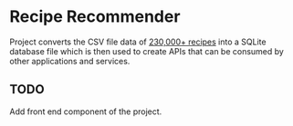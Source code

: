 # Recipe Recommender
Project converts the CSV file data of [230,000+ recipes](https://www.kaggle.com/datasets/shuyangli94/food-com-recipes-and-user-interactions?select=RAW_recipes.csv) into a SQLite database file which is then used to create APIs that can be consumed by other applications and services.

## TODO
Add front end component of the project.
